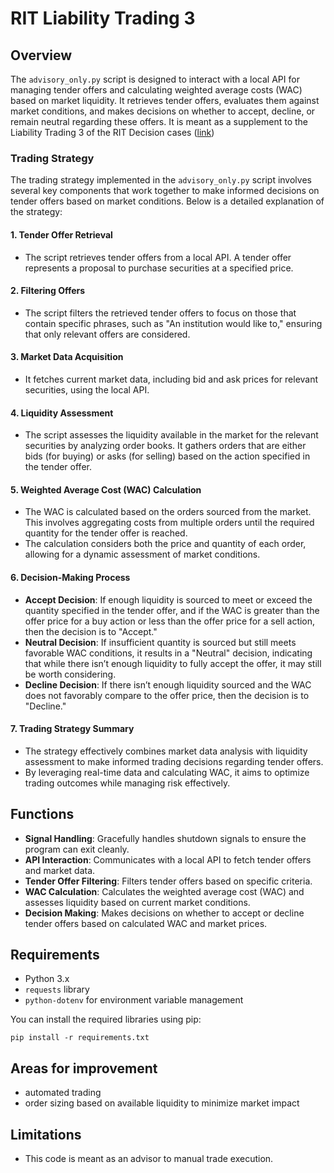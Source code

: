 # RIT Liability Trading 3

## Overview

The `advisory_only.py` script is designed to interact with a local API for managing tender offers and calculating weighted average costs (WAC) based on market liquidity. It retrieves tender offers, evaluates them against market conditions, and makes decisions on whether to accept, decline, or remain neutral regarding these offers. It is meant as a supplement to the Liability Trading 3 of the RIT Decision cases ([link](https://inside.rotman.utoronto.ca/financelab/rit-decision-cases/))


### Trading Strategy


The trading strategy implemented in the `advisory_only.py` script involves several key components that work together to make informed decisions on tender offers based on market conditions. Below is a detailed explanation of the strategy:

#### 1. **Tender Offer Retrieval**
   - The script retrieves tender offers from a local API. A tender offer represents a proposal to purchase securities at a specified price.

#### 2. **Filtering Offers**
   - The script filters the retrieved tender offers to focus on those that contain specific phrases, such as "An institution would like to," ensuring that only relevant offers are considered.

#### 3. **Market Data Acquisition**
   - It fetches current market data, including bid and ask prices for relevant securities, using the local API.

#### 4. **Liquidity Assessment**
   - The script assesses the liquidity available in the market for the relevant securities by analyzing order books. It gathers orders that are either bids (for buying) or asks (for selling) based on the action specified in the tender offer.

#### 5. **Weighted Average Cost (WAC) Calculation**
   - The WAC is calculated based on the orders sourced from the market. This involves aggregating costs from multiple orders until the required quantity for the tender offer is reached.
   - The calculation considers both the price and quantity of each order, allowing for a dynamic assessment of market conditions.

#### 6. **Decision-Making Process**
   - **Accept Decision**: If enough liquidity is sourced to meet or exceed the quantity specified in the tender offer, and if the WAC is greater than the offer price for a buy action or less than the offer price for a sell action, then the decision is to "Accept."
   - **Neutral Decision**: If insufficient quantity is sourced but still meets favorable WAC conditions, it results in a "Neutral" decision, indicating that while there isn’t enough liquidity to fully accept the offer, it may still be worth considering.
   - **Decline Decision**: If there isn’t enough liquidity sourced and the WAC does not favorably compare to the offer price, then the decision is to "Decline."

#### 7. **Trading Strategy Summary**
   - The strategy effectively combines market data analysis with liquidity assessment to make informed trading decisions regarding tender offers.
   - By leveraging real-time data and calculating WAC, it aims to optimize trading outcomes while managing risk effectively.
## Functions

- **Signal Handling**: Gracefully handles shutdown signals to ensure the program can exit cleanly.
- **API Interaction**: Communicates with a local API to fetch tender offers and market data.
- **Tender Offer Filtering**: Filters tender offers based on specific criteria.
- **WAC Calculation**: Calculates the weighted average cost (WAC) and assesses liquidity based on current market conditions.
- **Decision Making**: Makes decisions on whether to accept or decline tender offers based on calculated WAC and market prices.


## Requirements

- Python 3.x
- `requests` library
- `python-dotenv` for environment variable management

You can install the required libraries using pip:

`pip install -r requirements.txt`


## Areas for improvement
* automated trading
* order sizing based on available liquidity to minimize market impact

## Limitations
* This code is meant as an advisor to manual trade execution.
